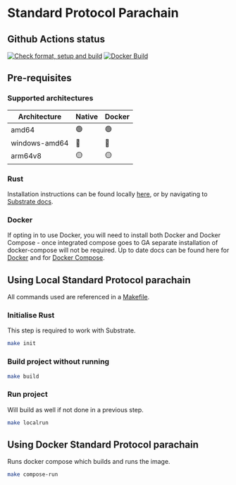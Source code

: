 # Standard Protocol Parachain

## Github Actions status

[![Check format, setup and build](https://github.com/firke/standard-substrate/actions/workflows/main.yml/badge.svg?branch=master)](https://github.com/firke/standard-substrate/actions/workflows/main.yml)
[![Docker Build](https://github.com/firke/standard-substrate/actions/workflows/docker-build.yml/badge.svg?branch=master)](https://github.com/firke/standard-substrate/actions/workflows/docker-build.yml)

## Pre-requisites

### Supported architectures

| Architecture  | Native | Docker |
| ------------- | ------ | ------ |
| amd64         | 🟢     | 🟢     |
| windows-amd64 | 🔴     | 🔴     |
| arm64v8       | 🟡     | 🟡     |

### Rust

Installation instructions can be found locally [here](./docs/rust-install.md), or by navigating to [Substrate docs](https://substrate.dev/docs/en/knowledgebase/getting-started/).

### Docker

If opting in to use Docker, you will need to install both Docker and Docker Compose - once integrated compose goes to GA separate installation of docker-compose will not be required. Up to date docs can be found here for [Docker](https://docs.docker.com/engine/install/) and for [Docker Compose](https://docs.docker.com/compose/install/).

## Using Local Standard Protocol parachain

All commands used are referenced in a [Makefile](./Makefile).

### Initialise Rust

This step is required to work with Substrate.

```bash
make init
```

### Build project without running

```bash
make build
```

### Run project

Will build as well if not done in a previous step.

```bash
make localrun
```

## Using Docker Standard Protocol parachain

Runs docker compose which builds and runs the image.

```bash
make compose-run
```
